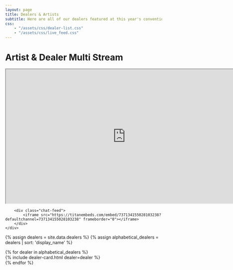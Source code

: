 ```yaml
---
layout: page
title: Dealers & Artists
subtitle: Here are all of our dealers featured at this year's convention!
css:
    - "/assets/css/dealer-list.css"
    - "/assets/css/live_feed.css"
---
```


# Artist & Dealer Multi Stream
<div class="live-feed-container">
    <div class="feed-box">
        <div class="video-feed">
            <div class="video-box">
                <iframe
                    src="https://player.twitch.tv/?channel=fursquared&parent=fursquared.com&parent=dev.fursquared.com"
                    width="768"
                    height="432"
                    allowfullscreen="true">
                </iframe>
            </div>
        </div>

        <div class="chat-feed">
            <iframe src="https://titanembeds.com/embed/737134155028103238?defaultchannel=737134155028103238" frameborder="0"></iframe>
        </div>
    </div>
</div>

{% assign dealers = site.data.dealers %}
{% assign alphabetical_dealers = dealers | sort: 'display_name' %}

<div class="dealer-list-container">
{% for dealer in alphabetical_dealers %}
    <div class="dealer-card-container">
        {% include dealer-card.html dealer=dealer %}
    </div>
{% endfor %}
</div>
